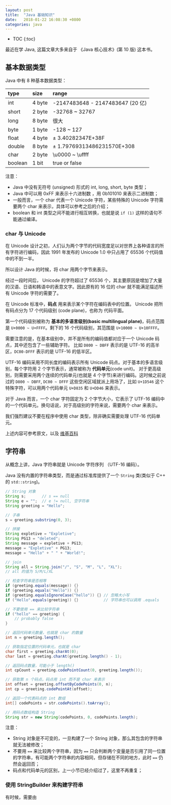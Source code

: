 ```yaml
---
layout: post
title:  "Java 基础知识"
date:   2018-01-22 16:08:30 +0800
categories: java
---
```


* TOC
{:toc}

最近在学 Java, 这篇文章大多来自于 《Java 核心技术》(第 10 版) 这本书。

## 基本数据类型

Java 中有 8 种基本数据类型：

| type    | size   | range                            |
| :------ | :----- | :------------------------------- |
| int     | 4 byte | -2147483648 - 2147483647 (20 亿) |
| short   | 2 byte | -32768 ~ 32767                   |
| long    | 8 byte | 很大                             |
| byte    | 1 byte | -128 ~ 127                       |
| float   | 4 byte | ± 3.40282347E+38F                |
| double  | 8 byte | ± 1.79769313486231570E+308       |
| char    | 2 byte | \u0000 ~ \uffff                  |
| boolean | 1 bit  | true or false                    |

注意：
- Java 中没有无符号 (unsigned) 形式的 int, long, short, byte 类型；
- Java 中可以用 0xFF 来表示十六进制数 ，用 0b101010 来表示二进制数；
- 一般而言，一个 char 代表一个 Unicode 字符，某些特殊的 Unicode 字符需要两个 char 来表示，具体可以参考之后的介绍；
- boolean 和 int 类型之间不能进行相互转换，也就是说 `if (1)` 这样的语句不能通过编译。

### char 与 Unicode

在 Unicode 设计之初，人们认为两个字节的代码宽度足以对世界上各种语言的所有字符进行编码，因此 1991 年发布的 Unicode 1.0 中只占用了 65536 个代码值中的不到一半。

所以设计 Java 的时候，将 char 用两个字节来表示。

经过一段时间后， Unicode 的字符超过了 65536 个，其主要原因是增加了大量的汉语、日语和韩语中的表意文字。因此原有的 16 位的 char 就不能满足描述所有 Unicode 字符的需要了。

在 Unicode 标准中，**码点** 用来表示某个字符在编码表中的位置。 Unicode 把所有码点分为 17 个代码级别 (code plane)，也称为 代码平面。

第一个代码级别被称为 **基本的多语言级别(basic multilingual plane)**，码点范围是 `U+0000 ~ U+FFFF`。剩下的 16 个代码级别，其范围是 `U+10000 ~ U+10FFFF`。

需要注意的是，在基本级别中，并不是所有的编码值都对应于一个 Unicode 码点，其中还包含了一些辅助字符。 比如 `D800 ~ DBFF` 表示的是 UTF-16 的高半区，`DC00-DFFF` 表示的是 UTF-16 的低半区。

UTF-16 编码采用不同长度的编码表示所有 Unicode 码点。对于基本的多语言级别，每个字符用 2 个字节表示，通常被称为 **代码单元**(code unit)。 对于更高级别，则需要采用两个连续的代码单元(也就是 4 个字节)来进行编码。这时候之前说过的 `D800 ~ DBFF`, `DC00 ~ DFFF` 这些空闲区域就派上用场了，比如 `U+1D546` 这个特殊字符，可以用两个代码单元 `U+D835` 和 `U+DD46` 来表示。

对于 Java 而言，一个 char 字符固定为 2 个字节大小，它表示了 UTF-16 编码中的一个代码单元。换句话说，对于高级别的字符来说，需要两个 char 来表示。

我们强烈建议不要在程序中使用 char 类型，除非确实需要处理 UTF-16 代码单元。

上述内容可参考原文，以及 [维基百科](https://zh.wikipedia.org/wiki/Unicode%E5%AD%97%E7%AC%A6%E5%B9%B3%E9%9D%A2%E6%98%A0%E5%B0%84)

## 字符串

从概念上讲，Java 字符串就是 Unicode 字符序列 （UTF-16 编码）。

Java 没有内置的字符串类型，而是通过标准库提供了一个 `String` 类(类似于 C++ 的 `std::string`)。

```java
// String 对象
String s;       // s == null
String e = "";  // e != null, 空字符串
String greeting = "Hello";

// 子串
s = greeting.substring(0, 3);

// 拼接
String expletive = "Expletive";
String PG13 = "deleted";
String message = expletive + PG13;
message = "Expletive" + PG13;
message = "Hello" + " " + "World!";

// join
String all = String.join("/", "S", "M", "L", "XL");
// all 的值为 S/M/L/XL

// 检查字符串是否相等
if (greeting.equals(message)) {}
if (greeting.equals("Hello")) {}
if (greeting.equalsIgnoreCase("hello")) {} // 忽略大小写
if ("Hello".equals(greeting)) {}           // 字符串也可以调用 .equals

// 不要使用 == 来比较字符串
if ("hello" == greeting) {
    // probably false
}

// 返回代码单元数量，也就是 char 的数量
int n = greeting.length();

// 获取指定位置的代码单元，也就是 char
char first = greeting.charAt(0);
char last = greeting.charAt(greeting.length() - 1);

// 返回码点数量，可能小于 length()
int cpCount = greeting.codePointCount(0, greeting.length());

// 获取第 n 个码点，码点用 int 而不是 char 来表示
int offset = greeting.offsetByCodePoints(0, n);
int cp = greeting.codePointAt(offset);

// 返回一个代表码点的 int 数组
int[] codePoints = str.codePoints().toArray();

// 用码点数组构造 String
String str = new String(codePoints, 0, codePoints.length);
```

注意：
- String 对象是不可变的，一旦构建了一个 String 对象，那么其包含的字符串就无法被修改；
- 不要用 `==` 来比较两个字符串，因为 `==` 只会判断两个变量是否引用了同一位置的字符串，有可能两个字符串的内容相同，但存储在不同的地方，此时 `==` 仍然会返回否；
- 码点和代码单元的区别，上一小节已经介绍过了，这里不再重复；

### 使用 StringBuilder 来构建字符串

有时候，需要由
